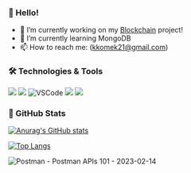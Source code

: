 ### 👋 Hello!

- 🔭 I’m currently working on my [Blockchain](https://github.com/krystianpietryka/Blockchain) project! 
- 🌱 I’m currently learning MongoDB
- 📫 How to reach me: (kkomek21@gmail.com)

### 🛠️ Technologies & Tools
![](https://img.shields.io/badge/Code-TSQL-2bbc8a)
![](https://img.shields.io/badge/Code-Python-informational?style=flat&logo=python&logoColor=white&color=2bbc8a) 
![VSCode](https://img.shields.io/badge/Editor-VSCode-informational?style=flat&logo=visual%20studio%20code&logoColor=ffffff&color=2bbc8a&labelcolor=black)
![](https://img.shields.io/badge/OS-Linux-informational?style=flat&logo=linux&logoColor=white&color=2bbc8a)
![](https://img.shields.io/badge/Shell-Bash-informational?style=flat&logo=gnu-bash&logoColor=white&color=2bbc8a)

### 📜 GitHub Stats
[![Anurag's GitHub stats](https://github-readme-stats.vercel.app/api?username=krystianpietryka&theme=vue-dark&count_private=true&show_icons=true&hide_title=true)](https://github.com/anuraghazra/github-readme-stats)

[![Top Langs](https://github-readme-stats.vercel.app/api/top-langs/?username=krystianpietryka&theme=vue-dark&layout=compact&hide_title=true)](https://github.com/anuraghazra/github-readme-stats)



![Postman - Postman APIs 101 - 2023-02-14](https://user-images.githubusercontent.com/96234810/218754572-e458767d-c21d-43b0-b762-db4b1acfb12f.png)
